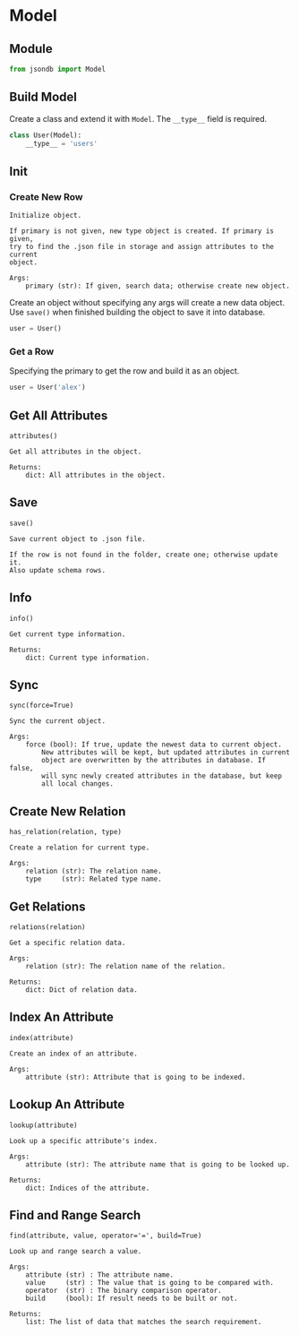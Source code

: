 # Model

## Module

```python
from jsondb import Model
```

## Build Model

Create a class and extend it with `Model`. The `__type__` field is required.

```python
class User(Model):
    __type__ = 'users'
```

## Init

### Create New Row

```
Initialize object.

If primary is not given, new type object is created. If primary is given,
try to find the .json file in storage and assign attributes to the current
object.

Args:
    primary (str): If given, search data; otherwise create new object.
```

Create an object without specifying any args will create a new data object.
Use `save()` when finished building the object to save it into database.

```python
user = User()
```

### Get a Row

Specifying the primary to get the row and build it as an object.

```python
user = User('alex')
```

## Get All Attributes

`attributes()`

```
Get all attributes in the object.

Returns:
    dict: All attributes in the object.
```

## Save

`save()`

```
Save current object to .json file.

If the row is not found in the folder, create one; otherwise update it.
Also update schema rows.
```

## Info

`info()`

```
Get current type information.

Returns:
    dict: Current type information.
```

## Sync

`sync(force=True)`

```
Sync the current object.

Args:
    force (bool): If true, update the newest data to current object.
        New attributes will be kept, but updated attributes in current
        object are overwritten by the attributes in database. If false,
        will sync newly created attributes in the database, but keep
        all local changes.
```

## Create New Relation

`has_relation(relation, type)`

```
Create a relation for current type.

Args:
    relation (str): The relation name.
    type     (str): Related type name.
```

## Get Relations

`relations(relation)`

```
Get a specific relation data.

Args:
    relation (str): The relation name of the relation.
    
Returns:
    dict: Dict of relation data.
```

## Index An Attribute

`index(attribute)`

```
Create an index of an attribute.

Args:
    attribute (str): Attribute that is going to be indexed.
```

## Lookup An Attribute

`lookup(attribute)`

```
Look up a specific attribute's index.

Args:
    attribute (str): The attribute name that is going to be looked up.
    
Returns:
    dict: Indices of the attribute.
```

## Find and Range Search

`find(attribute, value, operator='=', build=True)`

```
Look up and range search a value.

Args:
    attribute (str) : The attribute name.
    value     (str) : The value that is going to be compared with.
    operator  (str) : The binary comparison operator.
    build     (bool): If result needs to be built or not.
    
Returns:
    list: The list of data that matches the search requirement.
```
